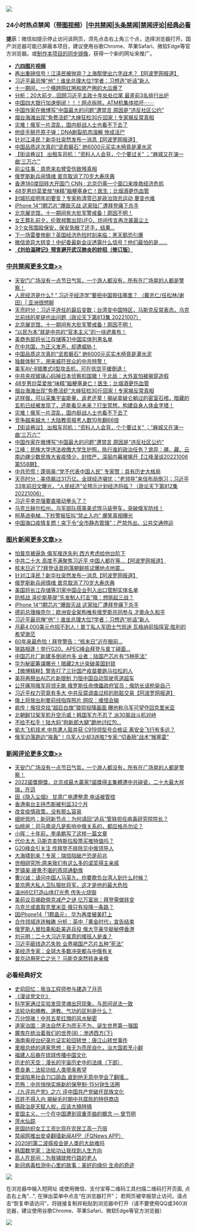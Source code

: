 ![](https://raw.githubusercontent.com/jsvpn/jsproxy/dev/64photo/fqnews-qr.jpg)

<div id="tt">
<h3>24小时热点禁闻（<a href="https://aaa.v2dns.tk/?QAjUl=BgRp5UNKRn&T5Vk=fPVH&Q59Ab=WxGE" target="_blank">带图视频</a>）|<a href="#%E4%B8%AD%E5%85%B1%E7%A6%81%E9%97%BB%E6%9B%B4%E5%A4%9A%E6%96%87%E7%AB%A0">中共禁闻</a>|<a href="#%E5%9B%BE%E7%89%87%E6%96%B0%E9%97%BB%E6%9B%B4%E5%A4%9A%E6%96%87%E7%AB%A0">头条禁闻</a>|<a href="#%E6%96%B0%E9%97%BB%E8%AF%84%E8%AE%BA%E6%9B%B4%E5%A4%9A%E6%96%87%E7%AB%A0">禁闻评论|<a href="#%E5%BF%85%E7%9C%8B%E7%BB%8F%E5%85%B8%E5%A5%BD%E6%96%87">经典必看</a></h3>
<div><b>提示：</b>微信如提示停止访问该网页，须先点击右上角三个点，选择浏览器打开。国产浏览器可能已屏蔽本项目，建议使用谷歌Chrome、苹果Safari、微软Edge等官方浏览器。或<a href="%E5%88%B6%E4%BD%9Cgit%E7%A6%81%E9%97%BB%E9%95%9C%E5%83%8F.md">制作本项目的同步镜像</a>，获得一个新的网址来推广。</div>
<ul>
<li><b><a href="http://d2.v2rss.gq/64.mp4" target="_blank">六四图片视频</a></b></li>
<li><a href="/cnnews/20221007/1794302.md">再出重磅信号！江泽民被抛弃？上海帮使出六字战术？【阿波罗网报道】</a></li>
<li><a href="/topimagenews/20221007/1794373.md">习近平最忌惮“他”！谁坐总理大位?学者：习想选“听话”新人</a></li>
<li><a href="/cnnews/20221008/1794486.md">十一期间，一个横跨网红圈和房产圈的大瓜爆了</a></li>
<li><a href="/cnnews/20221007/1794350.md">分析：20大前夕…回顾习近平主政十年处处烂尾 最差前3名排行出炉</a></li>
<li><a href="/sohnews/20221007/1794305.md">中国四大银行加速倒闭！！！网点拆除，ATM机集体损坏⋯⋯</a></li>
<li><a href="/cbnews/20221007/1794342.md">中国作家在微博写“中国最大的问题”遭禁言 原因是“违反社区公约”</a></li>
<li><a href="/cbnews/20221007/1794401.md">烟台海滩出现“免费活虾”大婶狂检30斤回家！专家揭反常真相</a></li>
<li><a href="/cbnews/20221007/1794377.md">灾难！俄军一片混乱，国内挺战人士也看不下去了</a></li>
<li><a href="/cnnews/20221008/1794545.md">他徒手掰开原子弹：DNA断裂肌肉溶解 惨成活尸</a></li>
<li><a href="/topimagenews/20221008/1794627.md">针对江泽民？新华社突然发布一消息【阿波罗网报道】</a></li>
<li><a href="/cbnews/20221008/1794528.md">中国品质这次真的“坚若磐石” 她6000元买实木椅竟是灌水泥</a></li>
<li><a href="/cbnews/20221007/1794329.md">【街谈巷议】 出租车司机：“资料人人会背，个个要过关” ；“麻城又在演一曲‘三万六’”</a></li>
<li><a href="/cnnews/20221008/1794564.md">前尘往事：周恩来右臂受伤致残真相</a></li>
<li><a href="/topimagenews/20221008/1794572.md">俄罗斯新兵闹情绪 普京取消了70岁大寿庆典</a></li>
<li><a href="/cnnews/hknews/20221008/1794520.md">香港180度回转大开国门 CNN : 北京仍需一个窗口来挽救经济危机</a></li>
<li><a href="/cbnews/20221007/1794402.md">48岁男炒菜爱放“味精”脑梗塞身亡！医生：比烟酒更伤血管</a></li>
<li><a href="/headline/20221008/1794500.md">封城抗疫明年初要变？专家称清零已是政治效忠运动 要变也难</a></li>
<li><a href="/topimagenews/20221007/1794419.md">iPhone 14“1颗芯片”爆毁灭战 这家陆厂遭拜登痛下杀手</a></li>
<li><a href="/comments/20221008/1794587.md">北京展览馆，十一期间有大批军警戒备！原因不明！</a></li>
<li><a href="/sohnews/20221007/1794366.md">女王葬礼前夕，伦敦频繁出现UFO，坊间传言再次甚嚣尘上</a></li>
<li><a href="/lifebaike/20221007/1794382.md">3个女孩围殴保安，保安急眼了还手，结果…</a></li>
<li><a href="/cnnews/20221007/1794363.md">下一场雷曼惨剧？英国经济危险时刻来临：黑天鹅恐引爆</a></li>
<li><a href="/sohnews/20221007/1794398.md">微信诡异大转变！中纪委最新会议透露什么信号？他们最怕的是……</a></li>
<li><b><a href="/comments/20200207/1272816.md" target="_blank">《刘伯温碑记》预言避开武汉肺炎的妙招（修订版）</a></b></li>
</ul>
</div>

<div class="catlist">
<h3><a href="/cbnews/" target="_blank">中共禁闻</a><span><a href="/cbnews/" target="_blank" rel="nofollow">更多文章>></a></span></h3>
<ul>
<li><a href="/comments/20221008/1794715.md" target="_blank">天安门广场没有一点节日气氛，一个游人都没有，所有在广场晃的人都是警察！</a></li>
<li><a href="/cbnews/20221008/1794539.md" target="_blank">人民经济是什么? “ 习近平经济学”要把中国带往哪里？ （戴忠仁/任松林/谢田）| 亚洲很想聊</a></li>
<li><a href="/cbnews/20221008/1794639.md" target="_blank">天亮时分：习近平连任的最后变数；台湾变中国特区，马斯克反常表态，乌克兰前线的星链也出问题（政论天下第813集 20221007）</a></li>
<li><a href="/comments/20221008/1794587.md" target="_blank">北京展览馆，十一期间有大批军警戒备！原因不明！</a></li>
<li><a href="/comments/20221008/1794567.md" target="_blank">“以民为本”就是中共的“官本主义”的一块遮羞布！</a></li>
<li><a href="/cbnews/20221008/1794551.md" target="_blank">美商务部将长江存储等31中国实体列黑名单</a></li>
<li><a href="/comments/20221008/1794540.md" target="_blank">在中共国，为正义发声，却遭威胁！</a></li>
<li><a href="/cbnews/20221008/1794528.md" target="_blank">中国品质这次真的“坚若磐石” 她6000元买实木椅竟是灌水泥</a></li>
<li><a href="/comments/20221008/1794519.md" target="_blank">独裁体制下，用来威吓民众的中共特警！</a></li>
<li><a href="/comments/20221008/1794495.md" target="_blank">美军AV-8猎鹰式II型攻击机，可在低空平缓倒退！</a></li>
<li><a href="/cbnews/20221007/1794403.md" target="_blank">中共央视玻璃心码掉日本侦察机国徽！于北辰：大外宣怕被揭穿造假</a></li>
<li><a href="/cbnews/20221007/1794402.md" target="_blank">48岁男炒菜爱放“味精”脑梗塞身亡！医生：比烟酒更伤血管</a></li>
<li><a href="/cbnews/20221007/1794401.md" target="_blank">烟台海滩出现“免费活虾”大婶狂检30斤回家！专家揭反常真相</a></li>
<li><a href="/comments/20221007/1794390.md" target="_blank">这样做，可以采集宇宙能量，返老还童！揭祕拿破仑躺过的密室石棺，暗藏的玄机已经被发现了，还能看见未来？打坐冥想，构建自身人体金字塔！</a></li>
<li><a href="/cbnews/20221007/1794377.md" target="_blank">灾难！俄军一片混乱，国内挺战人士也看不下去了</a></li>
<li><a href="/cbnews/20221007/1794362.md" target="_blank">竞争越来越大！大陆教资报考人数10年翻66倍</a></li>
<li><a href="/cbnews/20221007/1794329.md" target="_blank">【街谈巷议】 出租车司机：“资料人人会背，个个要过关” ；“麻城又在演一曲‘三万六’”</a></li>
<li><a href="/cbnews/20221007/1794342.md" target="_blank">中国作家在微博写“中国最大的问题”遭禁言 原因是“违反社区公约”</a></li>
<li><a href="/cbnews/20221007/1794293.md" target="_blank">江峰：民族大学违法收缴大学生护照，执行谁的政治任务？诡异：疆、藏、云南边疆少数民族大省疫情少、封控严，深层内幕被揭开【江峰漫谈20221006第558期】</a></li>
<li><a href="/cbnews/20221007/1794286.md" target="_blank">中共恐慌！蓬佩奥:“党不代表中国人民” 专家赞：具有历史大格局</a></li>
<li><a href="/cbnews/20221007/1794190.md" target="_blank">天亮时分：美债飙过31万亿，全球经济堪忧；“老领导”来信布局倒习；习近平33年前旧文曝光，“人民经济”论预示计划经济将临？（政论天下第812集 20221006）</a></li>
<li><a href="/cbnews/20221007/1794147.md" target="_blank">习近平李克强要直接动拳头了？</a></li>
<li><a href="/comments/20221007/1794074.md" target="_blank">乌克兰赫尔松州，乌军部队搭乘美式悍马装甲车，突破俄军防线！</a></li>
<li><a href="/cbnews/20221006/1793990.md" target="_blank">柯基进电梯…下秒警报狂叫“禁止入内” 爆笑真相曝光</a></li>
<li><a href="/cbnews/20221006/1793988.md" target="_blank">中国海口疫情复燃！突下令“全市静态管理”：严禁外出、公共交通停运</a></li>

</ul>
</div>
<div class="catlist">
<h3><a href="/topimagenews/" target="_blank">图片新闻</a><span><a href="/topimagenews/" target="_blank" rel="nofollow">更多文章>></a></span></h3>
<ul>
<li><a href="/topimagenews/20221008/1794717.md" target="_blank">怕普京被逼急 俄军接连失利 西方考虑给他台阶下</a></li>
<li><a href="/topimagenews/20221008/1794682.md" target="_blank">中共二十大 高度不满聚焦习近平 中国人都在等…【阿波罗网报道】</a></li>
<li><a href="/topimagenews/20221008/1794681.md" target="_blank">核末日近了?拜登话音刚落朝鲜核试爆地点地震…</a></li>
<li><a href="/topimagenews/20221008/1794627.md" target="_blank">针对江泽民？新华社突然发布一消息【阿波罗网报道】</a></li>
<li><a href="/topimagenews/20221008/1794572.md" target="_blank">俄罗斯新兵闹情绪 普京取消了70岁大寿庆典</a></li>
<li><a href="/topimagenews/20221008/1794484.md" target="_blank">美国将长江存储等31家中国企业列入出口管制实体名单</a></li>
<li><a href="/topimagenews/20221007/1794469.md" target="_blank">防核战 泽伦斯基提“先发制人打击”俄：想挑起三战？</a></li>
<li><a href="/topimagenews/20221007/1794419.md" target="_blank">iPhone 14“1颗芯片”爆毁灭战 这家陆厂遭拜登痛下杀手</a></li>
<li><a href="/topimagenews/20221007/1794418.md" target="_blank">德前总理梅克尔：欧洲安全架构唯有俄罗斯共同参与 才能永久和平</a></li>
<li><a href="/topimagenews/20221007/1794373.md" target="_blank">习近平最忌惮“他”！谁坐总理大位?学者：习想选“听话”新人</a></li>
<li><a href="/topimagenews/20221007/1794310.md" target="_blank">月薪4,000美元也招不到人！普丁私人军团士气低迷 瓦格纳前指挥官:胜利的希望渺茫</a></li>
<li><a href="/topimagenews/20221007/1794294.md" target="_blank">60年来最危险！拜登警告：“核末日”近在眼前…</a></li>
<li><a href="/topimagenews/20221007/1794279.md" target="_blank">狭路相逢！举行G20、APEC峰会拜登与普丁碰面…</a></li>
<li><a href="/topimagenews/20221007/1794273.md" target="_blank">中国芯片厂新建多倒闭也多 业者：陆国产芯片有“5种死法”</a></li>
<li><a href="/topimagenews/20221007/1794272.md" target="_blank">华为秘密筹谋曝光！暗藏2大计突破美国封锁</a></li>
<li><a href="/topimagenews/20221007/1794257.md" target="_blank">【微博精粹】警告打了三针国产疫苗要跑马拉松的人</a></li>
<li><a href="/topimagenews/20221007/1794256.md" target="_blank">美将再祭出AI芯片新限制 力阻中国自动驾驶弯道超车</a></li>
<li><a href="/topimagenews/20221007/1794255.md" target="_blank">公开痛骂俄军将领无能 俄罗斯任命傀儡政府官员：俄防长该枪毙自己</a></li>
<li><a href="/topimagenews/20221007/1794221.md" target="_blank">习近平权力究竟有多大 中共反腐调查过程的肮脏交易【阿波罗网报道】</a></li>
<li><a href="/topimagenews/20221007/1794133.md" target="_blank">俄上将放出利曼前线指挥照片 网叹：难怪会输</a></li>
<li><a href="/topimagenews/20221007/1794118.md" target="_blank">疯传！俄坦克挂“超巨白旗”狼狈投降画面 曝他称乌军可望夺回克里米亚</a></li>
<li><a href="/topimagenews/20221006/1793973.md" target="_blank">北朝鲜12架军机升空示威！韩国军方不忍了 派30架战斗机对峙</a></li>
<li><a href="/topimagenews/20221006/1793937.md" target="_blank">不给不松手！陆大妈“抱新郎大腿”跪地讨红包…</a></li>
<li><a href="/topimagenews/20221006/1793936.md" target="_blank">偷大飞机技术 中共遭人赃并获 C919领型号合格证 离安全飞行有多远？</a></li>
<li><a href="/topimagenews/20221006/1793929.md" target="_blank">俄军边落跑边“挨轰”！乌军人少却3连胜?专家:“切香肠”战术“猴塞雷”</a></li>

</ul>
</div>
<div class="catlist">
<h3><a href="/comments/" target="_blank">新闻评论</a><span><a href="/comments/" target="_blank" rel="nofollow">更多文章>></a></span></h3>
<ul>
<li><a href="/comments/20221008/1794715.md" target="_blank">天安门广场没有一点节日气氛，一个游人都没有，所有在广场晃的人都是警察！</a></li>
<li><a href="/comments/20221008/1794692.md" target="_blank">2022諾獎開獎，北京成最大贏家?諾獎得主集體遭中共碰瓷，二十大最大祥瑞，在這</a></li>
<li><a href="/comments/20221008/1794690.md" target="_blank">因《隐入尘烟》 甘肃广电遭整肃 电话被管控</a></li>
<li><a href="/comments/20221008/1794689.md" target="_blank">香港电台主持杰斯被判监32个月</a></li>
<li><a href="/comments/20221008/1794677.md" target="_blank">改变疫情政策，没有那么容易</a></li>
<li><a href="/comments/20221008/1794676.md" target="_blank">细听低吟：新冠新节点：为何请回“逃兵”管轶担任病毒研究院院长？</a></li>
<li><a href="/comments/20221008/1794657.md" target="_blank">仙桃爸：司马南说凡是影响中俄关系的，都应格杀勿论？</a></li>
<li><a href="/comments/20221008/1794656.md" target="_blank">小晖：十年前，李承鹏写了这样一篇文章</a></li>
<li><a href="/comments/20221008/1794647.md" target="_blank">代价太大 马斯克卖特斯拉股票买推特值吗？</a></li>
<li><a href="/comments/20221008/1794646.md" target="_blank">G20峰会引关注 传拜登不排除见中俄领导人</a></li>
<li><a href="/comments/20221008/1794645.md" target="_blank">大海啸到来？专家：瑞信陷破产恐是前兆</a></li>
<li><a href="/comments/20221008/1794641.md" target="_blank">世相研究所:原来我们有这么多的诺奖得主亲戚</a></li>
<li><a href="/comments/20221008/1794640.md" target="_blank">罗镇昊:疲惫不堪的燕郊通勤族</a></li>
<li><a href="/comments/20221008/1794629.md" target="_blank">曹兴诚：请问中国人马英九，你要欺负台湾人到什么时候？</a></li>
<li><a href="/comments/20221008/1794628.md" target="_blank">普京两大私人卫队狠批将军，这才是他的最大危险</a></li>
<li><a href="/comments/20221008/1794624.md" target="_blank">温州6亿打造山体灯光秀 传失火烧毁</a></li>
<li><a href="/comments/20221008/1794621.md" target="_blank">美前议员揭欧佩克减产之谜 亿万富翁：拜登需做转变</a></li>
<li><a href="/comments/20221008/1794620.md" target="_blank">乌克兰或直取克里米亚 俄只有投降一条路？</a></li>
<li><a href="/comments/20221008/1794604.md" target="_blank">因iPhone14「1颗晶元」 华为再度被美盯上</a></li>
<li><a href="/comments/20221008/1794603.md" target="_blank">合作领域连连触礁 分析：英中「黄金时代」宣告结束</a></li>
<li><a href="/comments/20221008/1794602.md" target="_blank">俄罗斯人冒险乘船赴美逃兵役 俄大亨豪华艇秘停香港</a></li>
<li><a href="/comments/20221008/1794600.md" target="_blank">刘元明：二十大习近平属意的接班人是谁？</a></li>
<li><a href="/comments/20221008/1794597.md" target="_blank">习近平砸钱造芯失败 业界揭国产芯片五种“死法”</a></li>
<li><a href="/comments/20221008/1794594.md" target="_blank">美经济专家：全球大多数冲突都与中俄有关</a></li>
<li><a href="/comments/20221008/1794593.md" target="_blank">普京动用死亡之光？ 马斯克突然转身亲俄</a></li>

</ul>
</div>

<div class="catlist">
<h3>必看经典好文</h3>
<ul>
<li><a href="/aomi/history/20141104/323033.md" target="_blank">史前回忆：我当工程师参与建造了月亮</a></li>
<li><a href="/comments/20200521/783167.md" target="_blank">《漫谈党文化》</a></li>
<li><a href="/comments/20200921/1400587.md" target="_blank">科学家通过实验发现灵魂出窍现象，与民间说法一致</a></li>
<li><a href="/comments/20220329/1711172.md" target="_blank">法轮功和佛教、道教、气功的区别是什么？</a></li>
<li><a href="/ccpdope/20210708/1583079.md" target="_blank">万分惊骇！中共五星红旗的风水秘密</a></li>
<li><a href="/comments/20220722/1761708.md" target="_blank">道家治国：道法自然无为而无不为，诞生世界第一强国</a></li>
<li><a href="/topimagenews/20180527/948714.md" target="_blank">魔鬼在统治着我们的世界(8)：渗透西方(下)</a></li>
<li><a href="/aomi/life/20150328/379826.md" target="_blank">海南电视台纪录片证实轮回转世：唐江山转世事件</a></li>
<li><a href="/tculture/20171201/863884.md" target="_blank">里根总统的道家思想：我无为而民自化，治大国若烹小鲜</a></li>
<li><a href="/bannedvideo/20220509/1730156.md" target="_blank">福建人后裔在琉球传播中国文化</a></li>
<li><a href="/tculture/20121025/73066.md" target="_blank">历史的天空：漫长的宇宙历史中的法缘（下部）</a></li>
<li><a href="/comments/20220522/1736045.md" target="_blank">费良勇：法轮功给人类带来希望</a></li>
<li><a href="/topimagenews/20200928/1404412.md" target="_blank">曾误陷黑社会刀口舔血 直到他无意中学会了翻墙&#8230;</a></li>
<li><a href="/baitai/20200711/1359005.md" target="_blank">恐怖：中共悄悄实施新的保甲制-15分钟生活圈</a></li>
<li><a href="/bookonline/20131116/201050.md" target="_blank">《九评共产党》之六 评中国共产党破坏民族文化</a></li>
<li><a href="/lifebaike/20200711/1358994.md" target="_blank">百姓不得入内 揭秘毛时期中共腐败的特供商店</a></li>
<li><a href="/comments/20200814/1379994.md" target="_blank">搞政治是天赋人权，应该大搞特搞</a></li>
<li><a href="/comments/20210802/1598599.md" target="_blank">爱国主义，一个在中国遭到双重歪曲的概念 — 曾节明</a></li>
<li><a href="/cbnews/20210809/1603030.md" target="_blank">萍水仙踪</a></li>
<li><a href="/lifebaike/20200515/1328783.md" target="_blank">民国纺织女工工资比现在农民工高一万倍</a></li>
<li><a href="/comments/20200503/1322531.md" target="_blank">禁闻网推出安卓翻墙新闻APP（FQNews APP）</a></li>
<li><a href="/comments/20200712/1359432.md" target="_blank">2020的第二波瘟疫会是人类的大劫难吗</a></li>
<li><a href="/comments/20220418/1721061.md" target="_blank">韩国数学家：法轮功让我找到人生方向</a></li>
<li><a href="/tculture/20121023/72121.md" target="_blank">高人在民间：为我铺就修行路的老人</a></li>
<li><a href="/cbnews/20210421/1530674.md" target="_blank">新冠病毒检测中心里的故事：美好的缘份 生命的奇迹</a></li>

</ul>
</div>

![](https://raw.githubusercontent.com/jsvpn/jsproxy/dev/64photo/fqnews-qr.jpg)

在浏览器中输入短网址 或使用微信、支付宝等二维码工具扫描二维码打开页面, 点击右上角"...", 在弹出菜单中点击“在浏览器打开”； 若网页被举报禁止访问，请点击“恢复申请访问”，将链接复制并粘贴到浏览器中打开（请不要使用QQ或360浏览器，建议使用谷歌Chrome、苹果Safari、微软Edge等官方浏览器）

![](https://raw.githubusercontent.com/jsvpn/jsproxy/dev/64photo/wx.jpg)